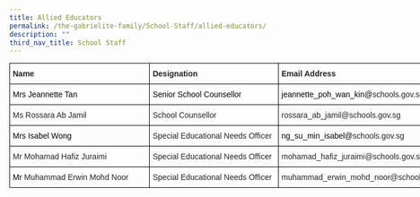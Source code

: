```yaml
---
title: Allied Educators
permalink: /the-gabrielite-family/School-Staff/allied-educators/
description: ""
third_nav_title: School Staff
---
```

<style type="text/css">
.tg  {border-collapse:collapse;border-spacing:0;margin:0px auto;}
.tg td{border-color:black;border-style:solid;border-width:1px;font-family:Arial, sans-serif;font-size:14px;
  overflow:hidden;padding:10px 5px;word-break:normal;}
.tg th{border-color:black;border-style:solid;border-width:1px;font-family:Arial, sans-serif;font-size:14px;
  font-weight:normal;overflow:hidden;padding:10px 5px;word-break:normal;}
.tg .tg-95g1{color:#232323;font-weight:bold;text-align:left;vertical-align:top}
.tg .tg-g1uo{color:#232323;text-align:left;vertical-align:top}
.tg .tg-bjk0{color:#232323;text-align:left;vertical-align:middle}
</style>
<table class="tg" style="undefined;table-layout: fixed; width: 800px">
<colgroup>
<col style="width: 250px">
<col style="width: 230px">
<col style="width: 320px">
</colgroup>
<tbody>
  <tr>
    <td class="tg-95g1">Name</td>
    <td class="tg-95g1">Designation </td>
    <td class="tg-95g1">Email Address</td>
  </tr>
  <tr>
    <td class="tg-g1uo"><span style="color:#000">Mrs Jeannette Tan </span></td>
    <td class="tg-g1uo"><span style="color:#000">Senior School Counsellor</span></td>
    <td class="tg-g1uo"><span style="color:#000">jeannette_poh_wan_kin@</span>schools.gov.sg    </td>
  </tr>
  <tr>
    <td class="tg-bjk0">Ms Rossara Ab Jamil </td>
    <td class="tg-bjk0">School Counsellor </td>
    <td class="tg-bjk0">rossara_ab_jamil@schools.gov.sg </td>
  </tr>
  <tr>
    <td class="tg-g1uo"><span style="color:#000">Mrs Isabel Wong</span></td>
    <td class="tg-bjk0">Special Educational Needs Officer</td>
    <td class="tg-g1uo"><span style="color:#000">ng_su_min_isabel@</span>schools.gov.sg     </td>
  </tr>
  <tr>
    <td class="tg-bjk0">Mr Mohamad Hafiz Juraimi </td>
    <td class="tg-bjk0">Special Educational Needs Officer</td>
    <td class="tg-bjk0">mohamad_hafiz_juraimi@schools.gov.sg </td>
  </tr>
  <tr>
    <td class="tg-g1uo"><span style="color:#000">Mr </span>Muhammad Erwin Mohd Noor</td>
    <td class="tg-bjk0">Special Educational Needs Officer</td>
    <td class="tg-bjk0">muhammad_erwin_mohd_noor@schools.gov.sg</td>
  </tr>
</tbody>
</table>